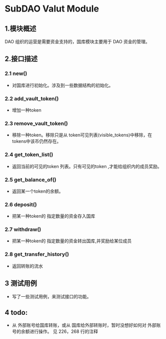 # SubDAO Valut Module
## 1.模块概述
DAO 组织的运营是需要资金支持的，国库模块主要用于 DAO 资金的管理。

## 2.接口描述

### 2.1 new()
+ 对国库进行初始化。涉及到一些数据结构的初始化。

### 2.2 add_vault_token()
+ 增加一种token

### 2.3 remove_vault_token()
+ 移除一种token。移除只是从 token可见列表(visible_tokens)中移除，在tokens中该币仍然存在。

### 2.4 get_token_list()
+ 返回当前的可见的token 列表。只有可见的token ,才能给组织内的成员奖励。

### 2.5 get_balance_of()
+ 返回某一个token的余额。

### 2.6 deposit()
+ 把某一种token的 指定数量的资金存入国库

### 2.7 withdraw()
+ 把某一种token的 指定数量的资金转出国库,并奖励给某位成员

### 2.8 get_transfer_history()
+ 返回转账的流水

## 3 测试用例
+ 写了一些测试用例，来测试接口的功能。

## 4  todo:
+ 从 外部账号给国库转账，或从 国库给外部转账时，暂时没想好如何对 外部账号的余额进行操作。
见 226，268 行的注释

